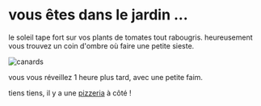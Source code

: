 # vous êtes dans le jardin ...

le soleil tape fort sur vos plants de tomates tout rabougris.
heureusement vous trouvez un coin d'ombre où faire une petite sieste.

![canards](https://upload.wikimedia.org/wikipedia/commons/7/77/Pekin_Ducks_cropped.jpg)

vous vous réveillez 1 heure plus tard, avec une petite faim.

tiens tiens, il y a une [pizzeria](pizzeria.md) à côté !
